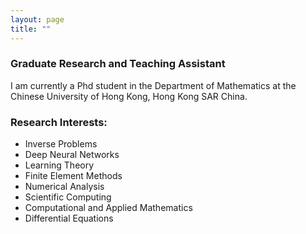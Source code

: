 ```yaml
---
layout: page
title: ""
---
```

### Graduate Research and Teaching Assistant
I am currently a Phd student in the Department of Mathematics at the Chinese University of Hong Kong, Hong Kong SAR China. 



### Research Interests: 
- Inverse Problems 
- Deep Neural Networks 
- Learning Theory
- Finite Element Methods
- Numerical Analysis 
- Scientific Computing 
- Computational and Applied Mathematics 
- Differential Equations  
